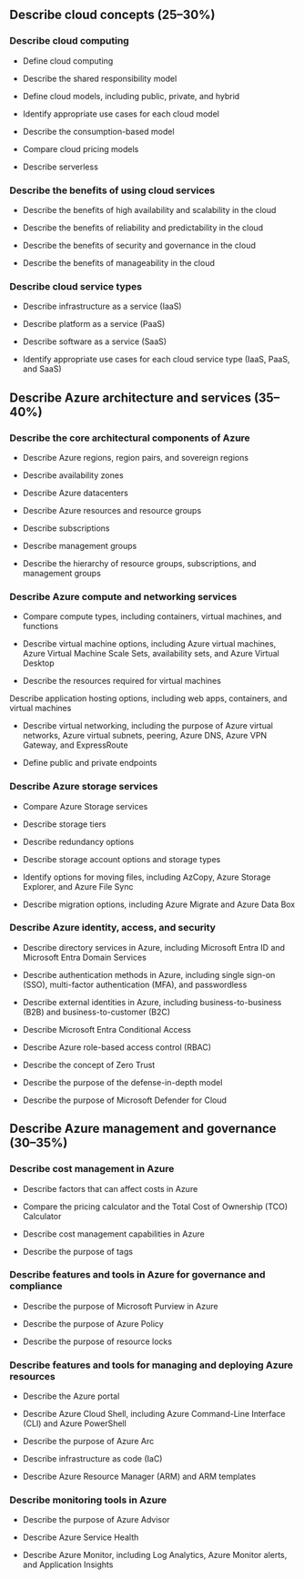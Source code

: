## Describe cloud concepts (25–30%)
### Describe cloud computing
* Define cloud computing

* Describe the shared responsibility model

* Define cloud models, including public, private, and hybrid

* Identify appropriate use cases for each cloud model

* Describe the consumption-based model

* Compare cloud pricing models

* Describe serverless

### Describe the benefits of using cloud services
* Describe the benefits of high availability and scalability in the cloud

* Describe the benefits of reliability and predictability in the cloud

* Describe the benefits of security and governance in the cloud

* Describe the benefits of manageability in the cloud

### Describe cloud service types
* Describe infrastructure as a service (IaaS)

* Describe platform as a service (PaaS)

* Describe software as a service (SaaS)

* Identify appropriate use cases for each cloud service type (IaaS, PaaS, and SaaS)

## Describe Azure architecture and services (35–40%)
### Describe the core architectural components of Azure
* Describe Azure regions, region pairs, and sovereign regions

* Describe availability zones

* Describe Azure datacenters

* Describe Azure resources and resource groups

* Describe subscriptions

* Describe management groups

* Describe the hierarchy of resource groups, subscriptions, and management groups

### Describe Azure compute and networking services
* Compare compute types, including containers, virtual machines, and functions

* Describe virtual machine options, including Azure virtual machines, Azure Virtual Machine Scale Sets, availability sets, and Azure Virtual Desktop

* Describe the resources required for virtual machines

Describe application hosting options, including web apps, containers, and virtual machines

* Describe virtual networking, including the purpose of Azure virtual networks, Azure virtual subnets, peering, Azure DNS, Azure VPN Gateway, and ExpressRoute

* Define public and private endpoints

### Describe Azure storage services
* Compare Azure Storage services

* Describe storage tiers

* Describe redundancy options

* Describe storage account options and storage types

* Identify options for moving files, including AzCopy, Azure Storage Explorer, and Azure File Sync

* Describe migration options, including Azure Migrate and Azure Data Box

### Describe Azure identity, access, and security
* Describe directory services in Azure, including Microsoft Entra ID and Microsoft Entra Domain Services

* Describe authentication methods in Azure, including single sign-on (SSO), multi-factor authentication (MFA), and passwordless

* Describe external identities in Azure, including business-to-business (B2B) and business-to-customer (B2C)

* Describe Microsoft Entra Conditional Access

* Describe Azure role-based access control (RBAC)

* Describe the concept of Zero Trust

* Describe the purpose of the defense-in-depth model

* Describe the purpose of Microsoft Defender for Cloud

## Describe Azure management and governance (30–35%)
### Describe cost management in Azure
* Describe factors that can affect costs in Azure

* Compare the pricing calculator and the Total Cost of Ownership (TCO) Calculator

* Describe cost management capabilities in Azure

* Describe the purpose of tags

### Describe features and tools in Azure for governance and compliance
* Describe the purpose of Microsoft Purview in Azure

* Describe the purpose of Azure Policy

* Describe the purpose of resource locks

### Describe features and tools for managing and deploying Azure resources
* Describe the Azure portal

* Describe Azure Cloud Shell, including Azure Command-Line Interface (CLI) and Azure PowerShell

* Describe the purpose of Azure Arc

* Describe infrastructure as code (IaC)

* Describe Azure Resource Manager (ARM) and ARM templates

### Describe monitoring tools in Azure
* Describe the purpose of Azure Advisor

* Describe Azure Service Health

* Describe Azure Monitor, including Log Analytics, Azure Monitor alerts, and Application Insights


